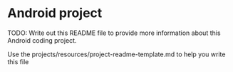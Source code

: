 # Android project

TODO: Write out this README file to provide more information about this Android coding project.

Use the projects/resources/project-readme-template.md to help you write this file
